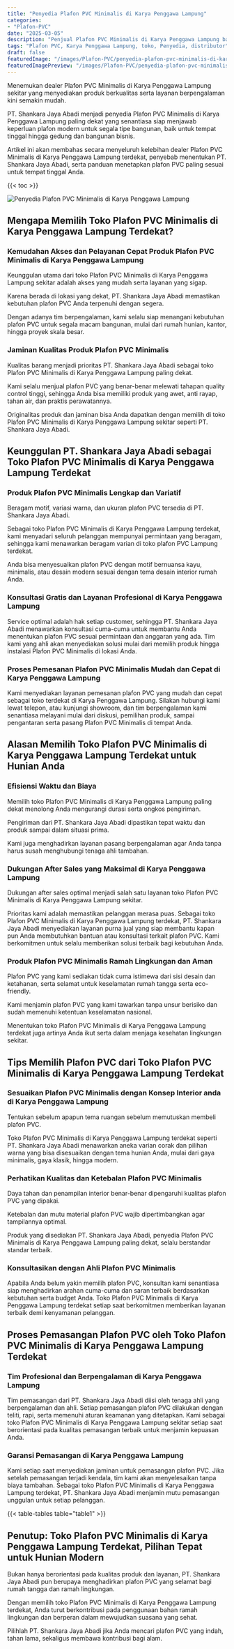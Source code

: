 ```yaml
---
title: "Penyedia Plafon PVC Minimalis di Karya Penggawa Lampung"
categories:
- "Plafon-PVC"
date: "2025-03-05"
description: "Penjual Plafon PVC Minimalis di Karya Penggawa Lampung bagi hunian, office, serta gerai. Produk terbaik, pilihan motif, pilihan warna menarik, beserta layanan instalasi ditangani oleh teknisi ahli serta jaminan resmi!|Layanan penyediaan Plafon PVC Minimalis di Karya Penggawa Lampung untuk keperluan tempat tinggal, office, atau toko, dengan produk berkualitas dan instalasi oleh tenaga ahli profesional serta garansi resmi.|Alternatif Plafon PVC Minimalis di Karya Penggawa Lampung yang terbukti bagi rumah, kantor, serta gerai, bersama plafon terbaik dan pemasangan ditangani oleh tenaga ahli profesional dan kepastian resmi.|Distribusi Plafon PVC Minimalis di Karya Penggawa Lampung bagi rumah, perkantoran, dan ritel, dengan material terbaik dan penempatan ditangani oleh tim profesional, lengkap dengan kepastian resmi.}"
tags: "Plafon PVC, Karya Penggawa Lampung, toko, Penyedia, distributor"
draft: false
featuredImage: "/images/Plafon-PVC/penyedia-plafon-pvc-minimalis-di-karya-penggawa-lampung.png"
featuredImagePreview: "/images/Plafon-PVC/penyedia-plafon-pvc-minimalis-di-karya-penggawa-lampung.png"
---
```


Menemukan dealer Plafon PVC Minimalis di Karya Penggawa Lampung sekitar yang menyediakan produk berkualitas serta layanan berpengalaman kini semakin mudah.

PT. Shankara Jaya Abadi menjadi penyedia Plafon PVC Minimalis di Karya Penggawa Lampung paling dekat yang senantiasa siap menjawab keperluan plafon modern untuk segala tipe bangunan, baik untuk tempat tinggal hingga gedung dan bangunan bisnis.

Artikel ini akan membahas secara menyeluruh kelebihan dealer Plafon PVC Minimalis di Karya Penggawa Lampung terdekat, penyebab menentukan PT. Shankara Jaya Abadi, serta panduan menetapkan plafon PVC paling sesuai untuk tempat tinggal Anda.

{{< toc >}}

![Penyedia Plafon PVC Minimalis di Karya Penggawa Lampung](/images/Plafon-PVC/Penyedia-Plafon-PVC-Minimalis-di-Karya-Penggawa-Lampung.png)

## Mengapa Memilih Toko Plafon PVC Minimalis di Karya Penggawa Lampung Terdekat?

### Kemudahan Akses dan Pelayanan Cepat Produk Plafon PVC Minimalis di Karya Penggawa Lampung

Keunggulan utama dari toko Plafon PVC Minimalis di Karya Penggawa Lampung sekitar adalah akses yang mudah serta layanan yang sigap.

Karena berada di lokasi yang dekat, PT. Shankara Jaya Abadi memastikan kebutuhan plafon PVC Anda terpenuhi dengan segera.

Dengan adanya tim berpengalaman, kami selalu siap menangani kebutuhan plafon PVC untuk segala macam bangunan, mulai dari rumah hunian, kantor, hingga proyek skala besar.

### Jaminan Kualitas Produk Plafon PVC Minimalis

Kualitas barang menjadi prioritas PT. Shankara Jaya Abadi sebagai toko Plafon PVC Minimalis di Karya Penggawa Lampung paling dekat.

Kami selalu menjual plafon PVC yang benar-benar melewati tahapan quality control tinggi, sehingga Anda bisa memiliki produk yang awet, anti rayap, tahan air, dan praktis perawatannya.

Originalitas produk dan jaminan bisa Anda dapatkan dengan memilih di toko Plafon PVC Minimalis di Karya Penggawa Lampung sekitar seperti PT. Shankara Jaya Abadi.

## Keunggulan PT. Shankara Jaya Abadi sebagai Toko Plafon PVC Minimalis di Karya Penggawa Lampung Terdekat

### Produk Plafon PVC Minimalis Lengkap dan Variatif

Beragam motif, variasi warna, dan ukuran plafon PVC tersedia di PT. Shankara Jaya Abadi.

Sebagai toko Plafon PVC Minimalis di Karya Penggawa Lampung terdekat, kami menyadari seluruh pelanggan mempunyai permintaan yang beragam, sehingga kami menawarkan beragam varian di toko plafon PVC Lampung terdekat.

Anda bisa menyesuaikan plafon PVC dengan motif bernuansa kayu, minimalis, atau desain modern sesuai dengan tema desain interior rumah Anda.

### Konsultasi Gratis dan Layanan Profesional di Karya Penggawa Lampung

Service optimal adalah hak setiap customer, sehingga PT. Shankara Jaya Abadi menawarkan konsultasi cuma-cuma untuk membantu Anda menentukan plafon PVC sesuai permintaan dan anggaran yang ada. Tim kami yang ahli akan menyediakan solusi mulai dari memilih produk hingga instalasi Plafon PVC Minimalis di lokasi Anda.

### Proses Pemesanan Plafon PVC Minimalis Mudah dan Cepat di Karya Penggawa Lampung

Kami menyediakan layanan pemesanan plafon PVC yang mudah dan cepat sebagai toko terdekat di Karya Penggawa Lampung. Silakan hubungi kami lewat telepon, atau kunjungi showroom, dan tim berpengalaman kami senantiasa melayani mulai dari diskusi, pemilihan produk, sampai pengantaran serta pasang Plafon PVC Minimalis di tempat Anda.

## Alasan Memilih Toko Plafon PVC Minimalis di Karya Penggawa Lampung Terdekat untuk Hunian Anda

### Efisiensi Waktu dan Biaya

Memilih toko Plafon PVC Minimalis di Karya Penggawa Lampung paling dekat menolong Anda mengurangi durasi serta ongkos pengiriman.

Pengiriman dari PT. Shankara Jaya Abadi dipastikan tepat waktu dan produk sampai dalam situasi prima.

Kami juga menghadirkan layanan pasang berpengalaman agar Anda tanpa harus susah menghubungi tenaga ahli tambahan.

### Dukungan After Sales yang Maksimal di Karya Penggawa Lampung

Dukungan after sales optimal menjadi salah satu layanan toko Plafon PVC Minimalis di Karya Penggawa Lampung sekitar.

Prioritas kami adalah memastikan pelanggan merasa puas. Sebagai toko Plafon PVC Minimalis di Karya Penggawa Lampung terdekat, PT. Shankara Jaya Abadi menyediakan layanan purna jual yang siap membantu kapan pun Anda membutuhkan bantuan atau konsultasi terkait plafon PVC. Kami berkomitmen untuk selalu memberikan solusi terbaik bagi kebutuhan Anda.

### Produk Plafon PVC Minimalis Ramah Lingkungan dan Aman

Plafon PVC yang kami sediakan tidak cuma istimewa dari sisi desain dan ketahanan, serta selamat untuk keselamatan rumah tangga serta eco-friendly.

Kami menjamin plafon PVC yang kami tawarkan tanpa unsur berisiko dan sudah memenuhi ketentuan keselamatan nasional.

Menentukan toko Plafon PVC Minimalis di Karya Penggawa Lampung terdekat juga artinya Anda ikut serta dalam menjaga kesehatan lingkungan sekitar.

## Tips Memilih Plafon PVC dari Toko Plafon PVC Minimalis di Karya Penggawa Lampung Terdekat

### Sesuaikan Plafon PVC Minimalis dengan Konsep Interior anda di Karya Penggawa Lampung

Tentukan sebelum apapun tema ruangan sebelum memutuskan membeli plafon PVC.

Toko Plafon PVC Minimalis di Karya Penggawa Lampung terdekat seperti PT. Shankara Jaya Abadi menawarkan aneka varian corak dan pilihan warna yang bisa disesuaikan dengan tema hunian Anda, mulai dari gaya minimalis, gaya klasik, hingga modern.

### Perhatikan Kualitas dan Ketebalan Plafon PVC Minimalis

Daya tahan dan penampilan interior benar-benar dipengaruhi kualitas plafon PVC yang dipakai.

Ketebalan dan mutu material plafon PVC wajib dipertimbangkan agar tampilannya optimal.

Produk yang disediakan PT. Shankara Jaya Abadi, penyedia Plafon PVC Minimalis di Karya Penggawa Lampung paling dekat, selalu berstandar standar terbaik.

### Konsultasikan dengan Ahli Plafon PVC Minimalis

Apabila Anda belum yakin memilih plafon PVC, konsultan kami senantiasa siap menghadirkan arahan cuma-cuma dan saran terbaik berdasarkan kebutuhan serta budget Anda. Toko Plafon PVC Minimalis di Karya Penggawa Lampung terdekat setiap saat berkomitmen memberikan layanan terbaik demi kenyamanan pelanggan.

## Proses Pemasangan Plafon PVC oleh Toko Plafon PVC Minimalis di Karya Penggawa Lampung Terdekat

### Tim Profesional dan Berpengalaman di Karya Penggawa Lampung

Tim pemasangan dari PT. Shankara Jaya Abadi diisi oleh tenaga ahli yang berpengalaman dan ahli. Setiap pemasangan plafon PVC dilakukan dengan teliti, rapi, serta memenuhi aturan keamanan yang ditetapkan. Kami sebagai toko Plafon PVC Minimalis di Karya Penggawa Lampung sekitar setiap saat berorientasi pada kualitas pemasangan terbaik untuk menjamin kepuasan Anda.

### Garansi Pemasangan di Karya Penggawa Lampung

Kami setiap saat menyediakan jaminan untuk pemasangan plafon PVC. Jika setelah pemasangan terjadi kendala, tim kami akan menyelesaikan tanpa biaya tambahan. Sebagai toko Plafon PVC Minimalis di Karya Penggawa Lampung terdekat, PT. Shankara Jaya Abadi menjamin mutu pemasangan unggulan untuk setiap pelanggan.

{{< table-tables table="table1" >}}

## Penutup: Toko Plafon PVC Minimalis di Karya Penggawa Lampung Terdekat, Pilihan Tepat untuk Hunian Modern

Bukan hanya berorientasi pada kualitas produk dan layanan, PT. Shankara Jaya Abadi pun berupaya menghadirkan plafon PVC yang selamat bagi rumah tangga dan ramah lingkungan.

Dengan memilih toko Plafon PVC Minimalis di Karya Penggawa Lampung terdekat, Anda turut berkontribusi pada penggunaan bahan ramah lingkungan dan berperan dalam mewujudkan suasana yang sehat.

Pilihlah PT. Shankara Jaya Abadi jika Anda mencari plafon PVC yang indah, tahan lama, sekaligus membawa kontribusi bagi alam.
